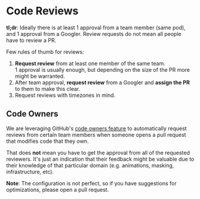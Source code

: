 # Code Reviews

**tl;dr**: Ideally there is at least 1 approval from a team member (same pod), and 1 approval from a Googler. Review requests do not mean all people have to review a PR.

Few rules of thumb for reviews:

1. **Request review** from at least one member of the same team.  
    1 approval is usually enough, but depending on the size of the PR more might be warranted.
1. After team approval, **request review** from a Googler and **assign the PR** to them to make this clear.
1. Request reviews with timezones in mind.

## Code Owners

We are leveraging GitHub's [code owners feature](https://help.github.com/en/github/creating-cloning-and-archiving-repositories/about-code-owners) to automatically request reviews from certain team members when someone opens a pull request that modifies code that they own.

That does **not** mean you have to get the approval from all of the requested reviewers. It's just an indication that their feedback might be valuable due to their knowledge of that particular domain (e.g. animations, masking, infrastructure, etc).

**Note**: The configuration is not perfect, so if you have suggestions for optimizations, please open a pull request.
